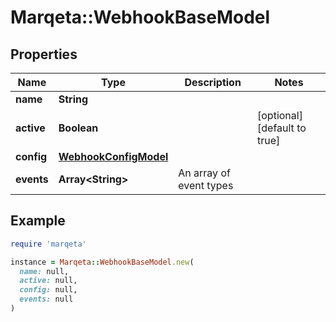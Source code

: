 # Marqeta::WebhookBaseModel

## Properties

| Name | Type | Description | Notes |
| ---- | ---- | ----------- | ----- |
| **name** | **String** |  |  |
| **active** | **Boolean** |  | [optional][default to true] |
| **config** | [**WebhookConfigModel**](WebhookConfigModel.md) |  |  |
| **events** | **Array&lt;String&gt;** | An array of event types |  |

## Example

```ruby
require 'marqeta'

instance = Marqeta::WebhookBaseModel.new(
  name: null,
  active: null,
  config: null,
  events: null
)
```

